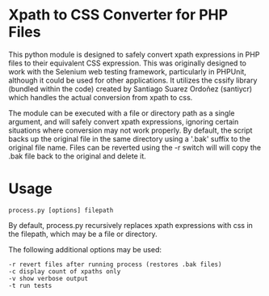 # Xpath to CSS Converter for PHP Files

This python module is designed to safely convert xpath expressions in PHP files to their equivalent CSS expression.  This was originally designed to work with the Selenium web testing framework, particularly in PHPUnit, although it could be used for other applications.  It utilizes the cssify library (bundled within the code) created by Santiago Suarez Ordoñez (santiycr) which handles the actual conversion from xpath to css.

The module can be executed with a file or directory path as a single argument, and will safely convert xpath expressions, ignoring certain situations where conversion may not work properly.  By default, the script backs up the original file in the same directory using a '.bak' suffix to the original file name.  Files can be reverted using the -r switch will will copy the .bak file back to the original and delete it.

# Usage

    process.py [options] filepath

By default, process.py recursively replaces xpath expressions with css in the filepath, which may be a file or directory.

The following additional options may be used:

    -r revert files after running process (restores .bak files)
    -c display count of xpaths only
    -v show verbose output
    -t run tests
